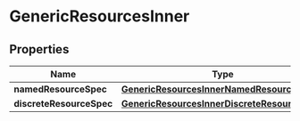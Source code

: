 
# GenericResourcesInner

## Properties
| Name | Type | Description | Notes |
| ------------ | ------------- | ------------- | ------------- |
| **namedResourceSpec** | [**GenericResourcesInnerNamedResourceSpec**](GenericResourcesInnerNamedResourceSpec.md) |  |  [optional] |
| **discreteResourceSpec** | [**GenericResourcesInnerDiscreteResourceSpec**](GenericResourcesInnerDiscreteResourceSpec.md) |  |  [optional] |



